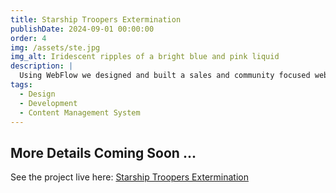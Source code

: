 ```yaml
---
title: Starship Troopers Extermination
publishDate: 2024-09-01 00:00:00
order: 4
img: /assets/ste.jpg
img_alt: Iridescent ripples of a bright blue and pink liquid
description: |
  Using WebFlow we designed and built a sales and community focused website for promoting the game Starship Troopers Extermination
tags:
  - Design
  - Development
  - Content Management System
---
```


## More Details Coming Soon ...

See the project live here: <a href="https://www.starshiptroopersextermination.com/" target="_blank">Starship Troopers Extermination</a>

